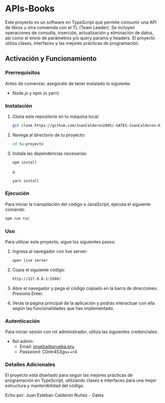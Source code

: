 # APIs-Books

Este proyecto es un software en TypeScript que permite consumir una API de libros u otra convenida con el TL (Team Leader). Se incluyen operaciones de consulta, inserción, actualización y eliminación de datos, así como el envío de parámetros y/o query params y headers. El proyecto utiliza clases, interfaces y las mejores prácticas de programación.

## Activación y Funcionamiento

### Prerrequisitos

Antes de comenzar, asegúrate de tener instalado lo siguiente:

- Node.js y npm (o yarn)

### Instalación

1. Clona este repositorio en tu máquina local:

    ```bash
    git clone https://github.com/JuanCalderon2005/-GATES-JuanCalderon-HU-TypeScript-API.git
    ```

2. Navega al directorio de tu proyecto:

    ```bash
    cd tu-proyecto
    ```

3. Instala las dependencias necesarias:

    ```bash
    npm install
    ```

    o

    ```bash
    yarn install
    ```

### Ejecución

Para iniciar la transpilación del código a JavaScript, ejecuta el siguiente comando:

```bash
npm run tsc
```


### Uso

Para utilizar este proyecto, sigue los siguientes pasos:

1. Ingresa al navegador con live server:

    ```bash
    open live server
    ```

2. Copia el siguiente código:

    ```bash
    http://127.0.0.1:5500/
    ```

3. Abre el navegador y pega el código copiado en la barra de direcciones. Presiona Enter.

4. Verás la página principal de la aplicación y podrás interactuar con ella según las funcionalidades que has implementado.

### Autenticación

Para iniciar sesión con rol administrador, utiliza las siguientes credenciales:

- Rol admin:
  - Email: prueba@prueba.pru
  - Password: C0ntr4S3gu++r4

### Detalles Adicionales

El proyecto está diseñado para seguir las mejores prácticas de programación en TypeScript, utilizando clases e interfaces para una mejor estructura y mantenibilidad del código.

Echo por:
Juan Esteban Calderon Nuñez - Gates

































